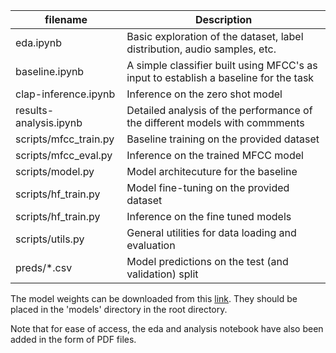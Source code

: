 | filename               | Description                                                                          |
|------------------------|--------------------------------------------------------------------------------------|
| eda.ipynb              | Basic exploration of the dataset, label distribution, audio samples, etc.            |
| baseline.ipynb         | A simple classifier built using MFCC's as input to establish a baseline for the task |
| clap-inference.ipynb   | Inference on the zero shot model                                                     |
| results-analysis.ipynb | Detailed analysis of the performance of the different models with commments          |
| scripts/mfcc_train.py  | Baseline training on the provided dataset                                            |
| scripts/mfcc_eval.py   | Inference on the trained MFCC model                                                  |
| scripts/model.py       | Model architecuture for the baseline                                                 |
| scripts/hf_train.py    | Model fine-tuning on the provided dataset                                            |
| scripts/hf_train.py    | Inference on the fine tuned models                                                   |
| scripts/utils.py       | General utilities for data loading and evaluation                                    |
| preds/*.csv            | Model predictions on the test (and validation) split                                 |


The model weights can be downloaded from this [link](https://drive.google.com/file/d/1CEB_IXgtmZeBZuUETAcDDaFg1vF5XlAn/view?usp=sharing). They should be placed in the 'models' directory in the root directory.

Note that for ease of access, the eda and analysis notebook have also been added in the form of PDF files.

